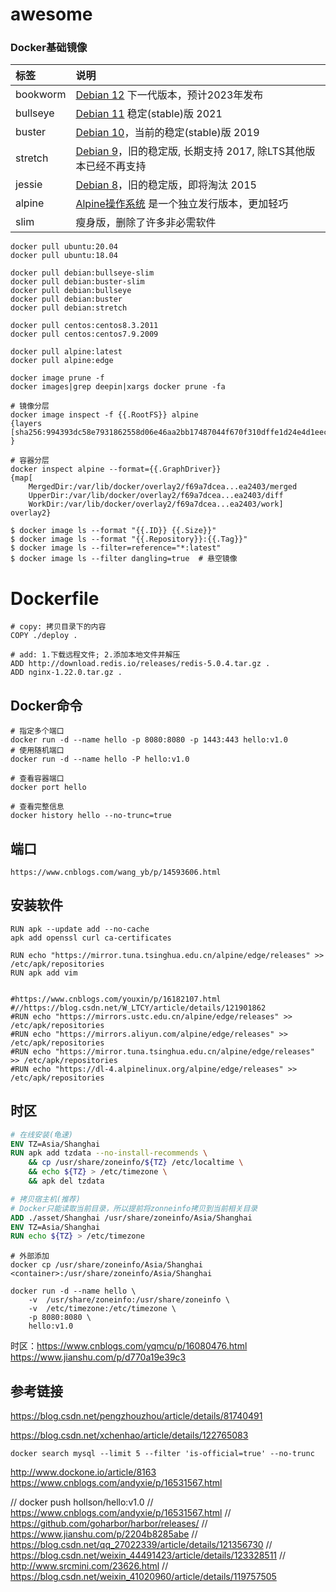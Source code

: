 # awesome

### Docker基础镜像

| 标签     | 说明   |
| :------- | :------- |
| bookworm | [Debian 12](https://wiki.debian.org/DebianBookworm) 下一代版本，预计2023年发布 |
| bullseye | [Debian 11](https://wiki.debian.org/DebianBullseye) 稳定(stable)版 2021 |
| buster   | [Debian 10](https://wiki.debian.org/DebianBuster)，当前的稳定(stable)版 2019  |
| stretch  | [Debian 9](https://wiki.debian.org/DebianStretch)，旧的稳定版, 长期支持 2017, 除LTS其他版本已经不再支持 |
| jessie   | [Debian 8](https://wiki.debian.org/DebianJessie)，旧的稳定版，即将淘汰 2015 |
| alpine   | [Alpine操作系统](https://alpinelinux.org/) 是一个独立发行版本，更加轻巧 |
| slim     | 瘦身版，删除了许多非必需软件|

```shell
docker pull ubuntu:20.04
docker pull ubuntu:18.04

docker pull debian:bullseye-slim
docker pull debian:buster-slim
docker pull debian:bullseye
docker pull debian:buster
docker pull debian:stretch

docker pull centos:centos8.3.2011
docker pull centos:centos7.9.2009

docker pull alpine:latest
docker pull alpine:edge
```

```shell
docker image prune -f
docker images|grep deepin|xargs docker prune -fa
```



```shell
# 镜像分层
docker image inspect -f {{.RootFS}} alpine
{layers [sha256:994393dc58e7931862558d06e46aa2bb17487044f670f310dffe1d24e4d1eec7] }

# 容器分层
docker inspect alpine --format={{.GraphDriver}}
{map[
    MergedDir:/var/lib/docker/overlay2/f69a7dcea...ea2403/merged 
    UpperDir:/var/lib/docker/overlay2/f69a7dcea...ea2403/diff 
    WorkDir:/var/lib/docker/overlay2/f69a7dcea...ea2403/work] overlay2}
```

```shell
$ docker image ls --format "{{.ID}} {{.Size}}"
$ docker image ls --format "{{.Repository}}:{{.Tag}}"
$ docker image ls --filter=reference="*:latest"
$ docker image ls --filter dangling=true  # 悬空镜像
```

# Dockerfile

```shell
# copy: 拷贝目录下的内容
COPY ./deploy .

# add: 1.下载远程文件; 2.添加本地文件并解压
ADD http://download.redis.io/releases/redis-5.0.4.tar.gz .
ADD nginx-1.22.0.tar.gz .
```

## Docker命令

```shell
# 指定多个端口
docker run -d --name hello -p 8080:8080 -p 1443:443 hello:v1.0
# 使用随机端口
docker run -d --name hello -P hello:v1.0

# 查看容器端口
docker port hello

# 查看完整信息
docker history hello --no-trunc=true
```

## 端口

```shell
https://www.cnblogs.com/wang_yb/p/14593606.html
```



## 安装软件

```shell
RUN apk --update add --no-cache
apk add openssl curl ca-certificates

RUN echo "https://mirror.tuna.tsinghua.edu.cn/alpine/edge/releases" >> /etc/apk/repositories
RUN apk add vim


#https://www.cnblogs.com/youxin/p/16182107.html
#//https://blog.csdn.net/W_LTCY/article/details/121901862
#RUN echo "https://mirrors.ustc.edu.cn/alpine/edge/releases" >> /etc/apk/repositories
#RUN echo "https://mirrors.aliyun.com/alpine/edge/releases" >> /etc/apk/repositories
#RUN echo "https://mirror.tuna.tsinghua.edu.cn/alpine/edge/releases" >> /etc/apk/repositories
#RUN echo "https://dl-4.alpinelinux.org/alpine/edge/releases" >> /etc/apk/repositories
```





## 时区

```dockerfile
# 在线安装(龟速)
ENV TZ=Asia/Shanghai
RUN apk add tzdata --no-install-recommends \
    && cp /usr/share/zoneinfo/${TZ} /etc/localtime \
    && echo ${TZ} > /etc/timezone \
    && apk del tzdata

# 拷贝宿主机(推荐)
# Docker只能读取当前目录，所以提前将zonneinfo拷贝到当前相关目录
ADD ./asset/Shanghai /usr/share/zoneinfo/Asia/Shanghai
ENV TZ=Asia/Shanghai
RUN echo ${TZ} > /etc/timezone
```

```shell
# 外部添加
docker cp /usr/share/zoneinfo/Asia/Shanghai <container>:/usr/share/zoneinfo/Asia/Shanghai

docker run -d --name hello \
	-v  /usr/share/zoneinfo:/usr/share/zoneinfo \
	-v  /etc/timezone:/etc/timezone \
	-p 8080:8080 \
	hello:v1.0 
```

时区：https://www.cnblogs.com/yqmcu/p/16080476.html
https://www.jianshu.com/p/d770a19e39c3




## 参考链接
https://blog.csdn.net/pengzhouzhou/article/details/81740491

https://blog.csdn.net/xchenhao/article/details/122765083



```shell
docker search mysql --limit 5 --filter 'is-official=true' --no-trunc
```
<!-- docker安装Harbor -->
http://www.dockone.io/article/8163
https://www.cnblogs.com/andyxie/p/16531567.html


// docker push hollson/hello:v1.0
// https://www.cnblogs.com/andyxie/p/16531567.html
// https://github.com/goharbor/harbor/releases/
// https://www.jianshu.com/p/2204b8285abe
// https://blog.csdn.net/qq_27022339/article/details/121356730
// https://blog.csdn.net/weixin_44491423/article/details/123328511
// http://www.srcmini.com/23626.html
// https://blog.csdn.net/weixin_41020960/article/details/119757505
